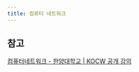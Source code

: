 ```yaml
---
title: 컴퓨터 네트워크
---
```


## 참고

[컴퓨터네트워크 - 한양대학교 | KOCW 공개 강의](http://www.kocw.net/home/search/kemView.do?kemId=1312397)